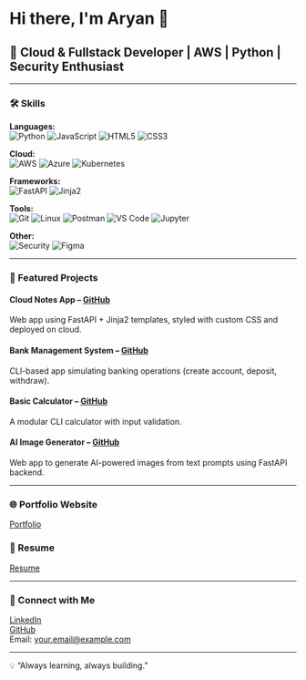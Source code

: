 # Hi there, I'm Aryan 👋
## 🚀 Cloud & Fullstack Developer | AWS | Python | Security Enthusiast

---

### 🛠️ Skills

**Languages:**  
![Python](https://img.shields.io/badge/Python-3.13-blue?style=for-the-badge&logo=python&logoColor=white) ![JavaScript](https://img.shields.io/badge/JavaScript-ES6-yellow?style=for-the-badge&logo=javascript&logoColor=black) ![HTML5](https://img.shields.io/badge/HTML5-orange?style=for-the-badge&logo=html5&logoColor=white) ![CSS3](https://img.shields.io/badge/CSS3-blue?style=for-the-badge&logo=css3&logoColor=white)  

**Cloud:**  
![AWS](https://img.shields.io/badge/AWS-Cloud-orange?style=for-the-badge&logo=amazon-aws&logoColor=white) ![Azure](https://img.shields.io/badge/Azure-Basics-blue?style=for-the-badge&logo=microsoft-azure&logoColor=white) ![Kubernetes](https://img.shields.io/badge/Kubernetes-Familiar-blue?style=for-the-badge&logo=kubernetes&logoColor=white)  

**Frameworks:**  
![FastAPI](https://img.shields.io/badge/FastAPI-Backend-brightgreen?style=for-the-badge&logo=fastapi&logoColor=white) ![Jinja2](https://img.shields.io/badge/Jinja2-Templating-red?style=for-the-badge)  

**Tools:**  
![Git](https://img.shields.io/badge/Git-GitHub-black?style=for-the-badge&logo=git&logoColor=white) ![Linux](https://img.shields.io/badge/Linux-CLI-black?style=for-the-badge&logo=linux&logoColor=white) ![Postman](https://img.shields.io/badge/Postman-API-orange?style=for-the-badge&logo=postman&logoColor=white) ![VS Code](https://img.shields.io/badge/VS%20Code-Editor-blue?style=for-the-badge&logo=visual-studio-code&logoColor=white) ![Jupyter](https://img.shields.io/badge/Jupyter-Notebook-orange?style=for-the-badge&logo=jupyter&logoColor=white)  

**Other:**  
![Security](https://img.shields.io/badge/Security-IAM-red?style=for-the-badge) ![Figma](https://img.shields.io/badge/Figma-UI%2FUX-pink?style=for-the-badge&logo=figma&logoColor=white)  

---

### 📂 Featured Projects

#### Cloud Notes App – [GitHub](https://github.com/arxyanf/CloudNotes)  
Web app using FastAPI + Jinja2 templates, styled with custom CSS and deployed on cloud.

#### Bank Management System – [GitHub](https://github.com/arxyanf/BankManagementSystem)  
CLI-based app simulating banking operations (create account, deposit, withdraw).

#### Basic Calculator – [GitHub](https://github.com/arxyanf/Basic_Calculator_Python_Project)  
A modular CLI calculator with input validation.

#### AI Image Generator – [GitHub](https://github.com/arxyanf/AI-Image-Generator)  
Web app to generate AI-powered images from text prompts using FastAPI backend.

---

### 🌐 Portfolio Website
[Portfolio](https://yourportfolio.com)

### 📄 Resume
[Resume](https://yourresume.com)

---

### 🤝 Connect with Me
[LinkedIn](https://linkedin.com/in/arxyanf)  
[GitHub](https://github.com/arxyanf)  
Email: your.email@example.com  

---

💡 “Always learning, always building.”
